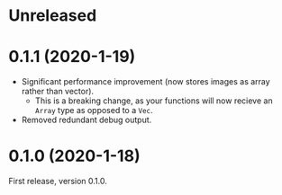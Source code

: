 Unreleased
==========

0.1.1 (2020-1-19)
==================

- Significant performance improvement (now stores images as array rather than vector).
  - This is a breaking change, as your functions will now recieve an `Array` type as opposed to a 
  `Vec`.
- Removed redundant debug output.

0.1.0 (2020-1-18)
==================

First release, version 0.1.0.
